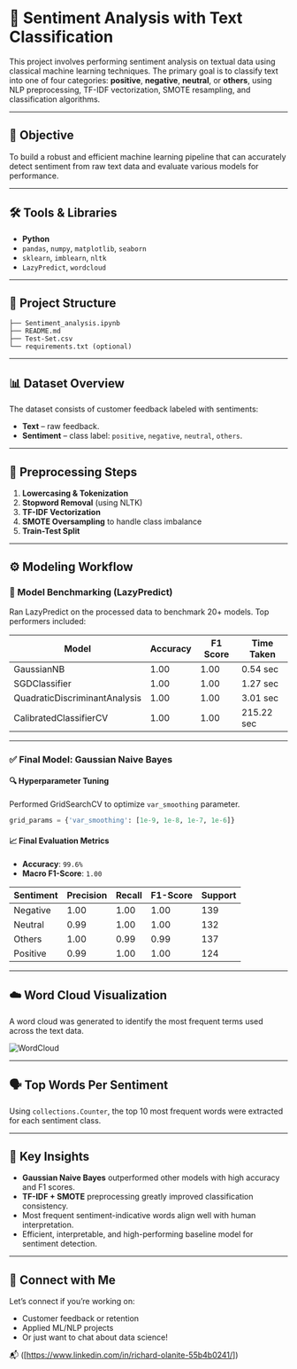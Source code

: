 # 💬 Sentiment Analysis with Text Classification

This project involves performing sentiment analysis on textual data using classical machine learning techniques. The primary goal is to classify text into one of four categories: **positive**, **negative**, **neutral**, or **others**, using NLP preprocessing, TF-IDF vectorization, SMOTE resampling, and classification algorithms.

---

## 🧠 Objective

To build a robust and efficient machine learning pipeline that can accurately detect sentiment from raw text data and evaluate various models for performance.

---

## 🛠️ Tools & Libraries

* **Python**
* `pandas`, `numpy`, `matplotlib`, `seaborn`
* `sklearn`, `imblearn`, `nltk`
* `LazyPredict`, `wordcloud`

---

## 📂 Project Structure

```
├── Sentiment_analysis.ipynb
├── README.md
├── Test-Set.csv
└── requirements.txt (optional)
```

---

## 📊 Dataset Overview

The dataset consists of customer feedback labeled with sentiments:

* **Text** – raw feedback.
* **Sentiment** – class label: `positive`, `negative`, `neutral`, `others`.

---

## 🔄 Preprocessing Steps

1. **Lowercasing & Tokenization**
2. **Stopword Removal** (using NLTK)
3. **TF-IDF Vectorization**
4. **SMOTE Oversampling** to handle class imbalance
5. **Train-Test Split**

---

## ⚙️ Modeling Workflow

### 🧪 Model Benchmarking (LazyPredict)

Ran LazyPredict on the processed data to benchmark 20+ models. Top performers included:

| Model                         | Accuracy | F1 Score | Time Taken |
| ----------------------------- | -------- | -------- | ---------- |
| GaussianNB                    | 1.00     | 1.00     | 0.54 sec   |
| SGDClassifier                 | 1.00     | 1.00     | 1.27 sec   |
| QuadraticDiscriminantAnalysis | 1.00     | 1.00     | 3.01 sec   |
| CalibratedClassifierCV        | 1.00     | 1.00     | 215.22 sec |

---

### ✅ Final Model: Gaussian Naive Bayes

#### 🔍 Hyperparameter Tuning

Performed GridSearchCV to optimize `var_smoothing` parameter.

```python
grid_params = {'var_smoothing': [1e-9, 1e-8, 1e-7, 1e-6]}
```

#### 📈 Final Evaluation Metrics

* **Accuracy**: `99.6%`
* **Macro F1-Score**: `1.00`

| Sentiment | Precision | Recall | F1-Score | Support |
| --------- | --------- | ------ | -------- | ------- |
| Negative  | 1.00      | 1.00   | 1.00     | 139     |
| Neutral   | 0.99      | 1.00   | 1.00     | 132     |
| Others    | 1.00      | 0.99   | 0.99     | 137     |
| Positive  | 0.99      | 1.00   | 1.00     | 124     |

---

## ☁️ Word Cloud Visualization

A word cloud was generated to identify the most frequent terms used across the text data.

![WordCloud](./wordcloud.png)

---

## 🗣️ Top Words Per Sentiment

Using `collections.Counter`, the top 10 most frequent words were extracted for each sentiment class.

---

## 📌 Key Insights

* **Gaussian Naive Bayes** outperformed other models with high accuracy and F1 scores.
* **TF-IDF + SMOTE** preprocessing greatly improved classification consistency.
* Most frequent sentiment-indicative words align well with human interpretation.
* Efficient, interpretable, and high-performing baseline model for sentiment detection.

---

## 🔗 Connect with Me

Let’s connect if you’re working on:

* Customer feedback or retention
* Applied ML/NLP projects
* Or just want to chat about data science!

📬 ([https://www.linkedin.com/in/richard-olanite-55b4b0241/])
